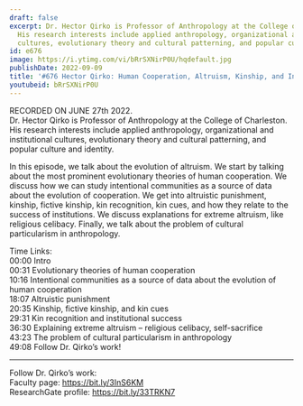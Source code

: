 ```yaml
---
draft: false
excerpt: Dr. Hector Qirko is Professor of Anthropology at the College of Charleston.
  His research interests include applied anthropology, organizational and institutional
  cultures, evolutionary theory and cultural patterning, and popular culture and identity.
id: e676
image: https://i.ytimg.com/vi/bRrSXNirP0U/hqdefault.jpg
publishDate: 2022-09-09
title: '#676 Hector Qirko: Human Cooperation, Altruism, Kinship, and Institutions'
youtubeid: bRrSXNirP0U
---
```

RECORDED ON JUNE 27th 2022.  
Dr. Hector Qirko is Professor of Anthropology at the College of Charleston. His research interests include applied anthropology, organizational and institutional cultures, evolutionary theory and cultural patterning, and popular culture and identity.

In this episode, we talk about the evolution of altruism. We start by talking about the most prominent evolutionary theories of human cooperation. We discuss how we can study intentional communities as a source of data about the evolution of cooperation. We get into altruistic punishment, kinship, fictive kinship, kin recognition, kin cues, and how they relate to the success of institutions. We discuss explanations for extreme altruism, like religious celibacy. Finally, we talk about the problem of cultural particularism in anthropology.

Time Links:  
00:00 Intro  
00:31  Evolutionary theories of human cooperation  
10:16  Intentional communities as a source of data about the evolution of human cooperation  
18:07  Altruistic punishment  
20:35  Kinship, fictive kinship, and kin cues  
29:31  Kin recognition and institutional success  
36:30  Explaining extreme altruism – religious celibacy, self-sacrifice  
43:23  The problem of cultural particularism in anthropology  
49:08  Follow Dr. Qirko’s work!

---

Follow Dr. Qirko’s work:  
Faculty page: https://bit.ly/3InS6KM  
ResearchGate profile: https://bit.ly/33TRKN7
